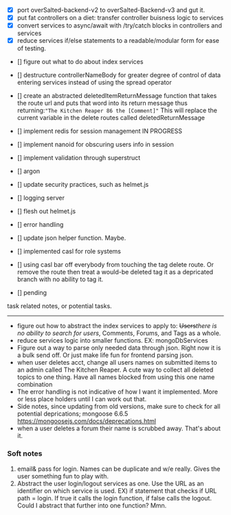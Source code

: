 - [x] port overSalted-backend-v2 to overSalted-Backend-v3 and gut it.
- [x] put fat controllers on a diet: transfer controller buisness logic to services
- [x] convert services to async/await with /try/catch blocks in controllers and services
- [x] reduce services if/else statements to a readable/modular form for ease of testing.
- [] figure out what to do about index services
- [] destructure controllerNameBody for greater degree of control of data entering services instead of using the
  spread operator
- [] create an abstracted deletedItemReturnMessage function that takes the route url and puts that word into its return 
  message thus returning:`"The Kitchen Reaper 86 the [Comment]"` This will replace the current variable in the 
  delete routes called deletedReturnMessage

- [] implement redis for session management IN PROGRESS
- [] implement nanoid for obscuring users info in session
- [] implement validation through superstruct
- [] argon
- [] update security practices, such as helmet.js
- [] logging server
- [] flesh out helmet.js
- [] error handling
- [] update json helper function. Maybe.
- [] implemented casl for role systems
- [] using casl bar off everybody from touching the tag delete route. Or remove the route then treat a would-be 
  deleted tag it as a 
  depricated branch with no ability to tag it.
- [] pending


task related notes, or potential tasks.

---

* figure out how to abstract the index services to apply to: ~~Users~~_there is no ability to search for users_,
   Comments,
   Forums, and Tags as a whole.
* reduce services logic into smaller functions. EX: mongoDbServices 
* Figure out a way to parse only needed data through json. Right now it is a bulk send off. Or just make life fun for frontend parsing json. 
* when user deletes acct, change all users names on submitted items to an admin called The Kitchen Reaper. A cute
   way to
   collect all deleted topics to one thing. Have all names blocked from using this one name combination 
* The error handling is not indicative of how I want it implemented. More or less place holders until I can work out that. 
* Side notes, since updating from old versions, make sure to check for all potential deprications;
mongoose 6.6.5 https://mongoosejs.com/docs/deprecations.html
* when a user deletes a forum their name is scrubbed away. That's about it. 

### Soft notes

1) email& pass for login. Names can be duplicate and w/e really. Gives the user something fun to play with.
2) Abstract the user login/logout services as one. Use the URL as an identifier on which service is used. EX)
   if statement that checks if URL path = login. If true it calls the login function, if false calls the logout.
   Could I abstract that further into one function? Mmn.
